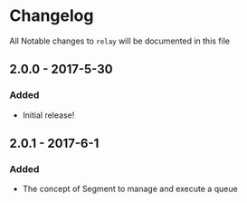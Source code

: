 # Changelog
All Notable changes to `relay` will be documented in this file

## 2.0.0 - 2017-5-30

### Added
- Initial release!

## 2.0.1 - 2017-6-1

### Added
- The concept of Segment to manage and execute a queue